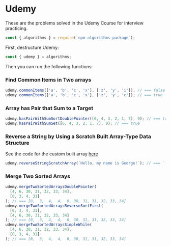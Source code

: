 # Udemy

These are the problems solved in the Udemy Course for interview practicing.

```js
const { algorithms } = require(`npm-algorithms-package`);
```

First, destructure Udemy:

```js
const { udemy } = algorithms;
```

Then you can run the following functions:

### Find Common Items in Two arrays

```js
udemy.commonItems(['a', 'b', 'c', 'x'], ['z', 'y', 'i']); // === false
udemy.commonItems(['a', 'b', 'c', 'x'], ['z', 'y', 'c']); // === true
```

### Array has Pair that Sum to a Target

```js
udemy.hasPairWithSumSortDoublePointer([6, 4, 3, 2, 1, 7], 9); // === true
udemy.hasPairWithSumSet([6, 4, 3, 2, 1, 7], 9); // === true
```

### Reverse a String by Using a Scratch Built Array-Type Data Structure

See the code for the custom built array [here](./array.md)

```js
udemy.reverseStringScratchArray(`Hello, my name is George!`); // === `!egroeG si eman ym ,olleH`
```

### Merge Two Sorted Arrays

```js
udemy.mergeTwoSortedArraysDoublePointer(
  [4, 6, 30, 31, 32, 33, 34],
  [0, 3, 4, 31]
); // === [0,  3,  4,  4,  6, 30, 31, 31, 32, 33, 34]
udemy.mergeTwoSortedArraysReverseSortFirst(
  [0, 3, 4, 31],
  [4, 6, 30, 31, 32, 33, 34]
); // === [0,  3,  4,  4,  6, 30, 31, 31, 32, 33, 34]
udemy.mergeTwoSortedArraysSimpleWhile(
  [4, 6, 30, 31, 32, 33, 34],
  [0, 3, 4, 31]
); // === [0,  3,  4,  4,  6, 30, 31, 31, 32, 33, 34]
```
